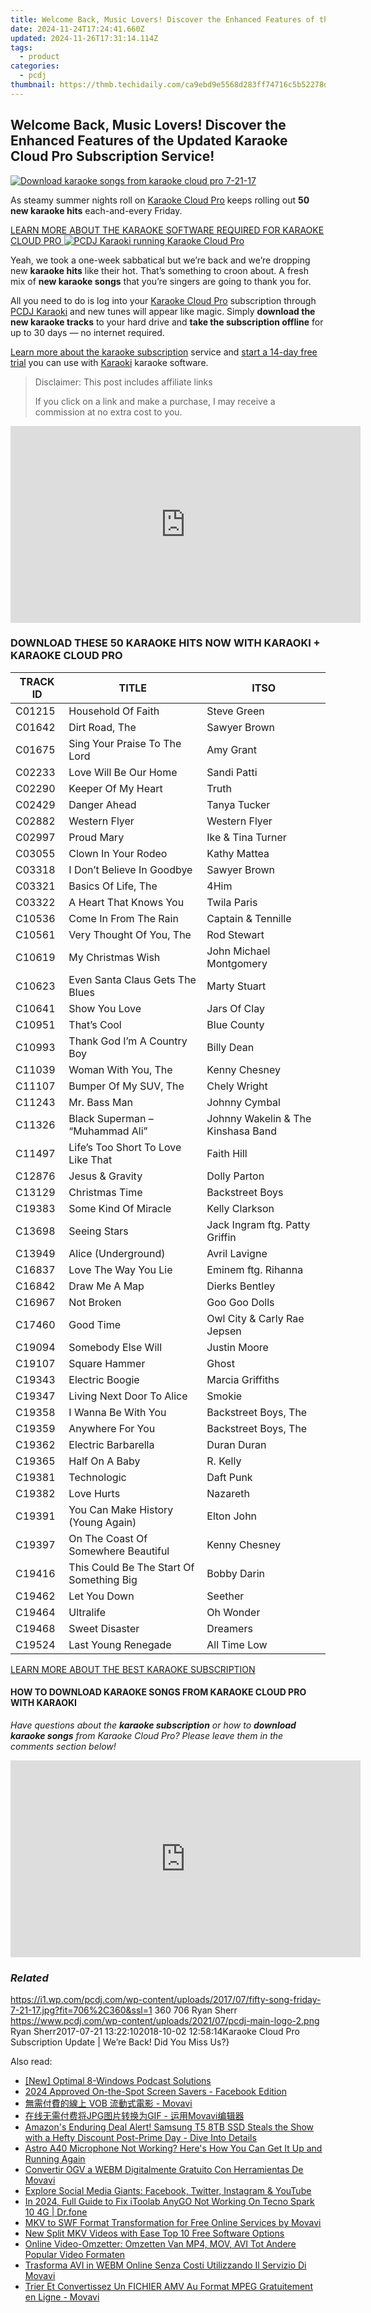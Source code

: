 ```yaml
---
title: Welcome Back, Music Lovers! Discover the Enhanced Features of the Updated Karaoke Cloud Pro Subscription Service!
date: 2024-11-24T17:24:41.660Z
updated: 2024-11-26T17:31:14.114Z
tags:
  - product
categories:
  - pcdj
thumbnail: https://thmb.techidaily.com/ca9ebd9e5568d283ff74716c5b52278ddfb01bff412fbb14fb93882fc8d1dc09.jpg
---
```


## Welcome Back, Music Lovers! Discover the Enhanced Features of the Updated Karaoke Cloud Pro Subscription Service!

[![Download karaoke songs from karaoke cloud pro 7-21-17](https://i1.wp.com/pcdj.com/wp-content/uploads/2017/07/fifty-song-friday-7-21-17.jpg?resize=706%2C321&ssl=1)](https://i1.wp.com/pcdj.com/wp-content/uploads/2017/07/fifty-song-friday-7-21-17.jpg?fit=706%2C360&ssl=1 "Download karaoke songs from karaoke cloud pro 7-21-17")

As steamy summer nights roll on [Karaoke Cloud Pro](https://tools.techidaily.com/pcdj/products/) keeps rolling out **50 new karaoke hits** each-and-every Friday.

[LEARN MORE ABOUT THE KARAOKE SOFTWARE REQUIRED FOR KARAOKE CLOUD PRO ![PCDJ Karaoki running Karaoke Cloud Pro](https://i1.wp.com/pcdj.com/wp-content/uploads/2017/07/12359823_10208832616511706_7431813148578882242_n.jpg?fit=300%2C169&ssl=1 "PCDJ Karaoki running Karaoke Cloud Pro")](https://tools.techidaily.com/pcdj/products/)

Yeah, we took a one-week sabbatical but we’re back and we’re dropping new **karaoke hits** like their hot. That’s something to croon about. A fresh mix of **new karaoke songs** that you’re singers are going to thank you for.

All you need to do is log into your [Karaoke Cloud Pro](https://tools.techidaily.com/pcdj/products/) subscription through [PCDJ Karaoki](https://tools.techidaily.com/pcdj/products/) and new tunes will appear like magic. Simply **download the new karaoke tracks** to your hard drive and **take the subscription offline** for up to 30 days — no internet required.

[Learn more about the karaoke subscription](https://tools.techidaily.com/pcdj/products/) service and [start a 14-day free trial](https://www.karaokelocker.com/subscription.pl) you can use with [Karaoki](https://tools.techidaily.com/pcdj/products/) karaoke software.

>  Disclaimer: This post includes affiliate links
>
>  If you click on a link and make a purchase, I may receive a commission at no extra cost to you.
>

<!-- affiliate ads begin -->
<iframe width="560" height="315" src="https://www.youtube.com/embed/RBN1gYY5hUs?si=p89CMiMzeJzU0wGu&autoplay=1" title="YouTube video player" frameborder="0" allow="accelerometer; autoplay; clipboard-write; encrypted-media; gyroscope; picture-in-picture; web-share" referrerpolicy="strict-origin-when-cross-origin" allowfullscreen></iframe>
<!-- affiliate ads end -->

### DOWNLOAD THESE 50 KARAOKE HITS NOW WITH KARAOKI + KARAOKE CLOUD PRO

| **TRACK ID** | **TITLE**                                | **ITSO**                           |
| ------------ | ---------------------------------------- | ---------------------------------- |
| C01215       | Household Of Faith                       | Steve Green                        |
| C01642       | Dirt Road, The                           | Sawyer Brown                       |
| C01675       | Sing Your Praise To The Lord             | Amy Grant                          |
| C02233       | Love Will Be Our Home                    | Sandi Patti                        |
| C02290       | Keeper Of My Heart                       | Truth                              |
| C02429       | Danger Ahead                             | Tanya Tucker                       |
| C02882       | Western Flyer                            | Western Flyer                      |
| C02997       | Proud Mary                               | Ike & Tina Turner                  |
| C03055       | Clown In Your Rodeo                      | Kathy Mattea                       |
| C03318       | I Don’t Believe In Goodbye               | Sawyer Brown                       |
| C03321       | Basics Of Life, The                      | 4Him                               |
| C03322       | A Heart That Knows You                   | Twila Paris                        |
| C10536       | Come In From The Rain                    | Captain & Tennille                 |
| C10561       | Very Thought Of You, The                 | Rod Stewart                        |
| C10619       | My Christmas Wish                        | John Michael Montgomery            |
| C10623       | Even Santa Claus Gets The Blues          | Marty Stuart                       |
| C10641       | Show You Love                            | Jars Of Clay                       |
| C10951       | That’s Cool                              | Blue County                        |
| C10993       | Thank God I’m A Country Boy              | Billy Dean                         |
| C11039       | Woman With You, The                      | Kenny Chesney                      |
| C11107       | Bumper Of My SUV, The                    | Chely Wright                       |
| C11243       | Mr. Bass Man                             | Johnny Cymbal                      |
| C11326       | Black Superman – “Muhammad Ali”          | Johnny Wakelin & The Kinshasa Band |
| C11497       | Life’s Too Short To Love Like That       | Faith Hill                         |
| C12876       | Jesus & Gravity                          | Dolly Parton                       |
| C13129       | Christmas Time                           | Backstreet Boys                    |
| C19383       | Some Kind Of Miracle                     | Kelly Clarkson                     |
| C13698       | Seeing Stars                             | Jack Ingram ftg. Patty Griffin     |
| C13949       | Alice (Underground)                      | Avril Lavigne                      |
| C16837       | Love The Way You Lie                     | Eminem ftg. Rihanna                |
| C16842       | Draw Me A Map                            | Dierks Bentley                     |
| C16967       | Not Broken                               | Goo Goo Dolls                      |
| C17460       | Good Time                                | Owl City & Carly Rae Jepsen        |
| C19094       | Somebody Else Will                       | Justin Moore                       |
| C19107       | Square Hammer                            | Ghost                              |
| C19343       | Electric Boogie                          | Marcia Griffiths                   |
| C19347       | Living Next Door To Alice                | Smokie                             |
| C19358       | I Wanna Be With You                      | Backstreet Boys, The               |
| C19359       | Anywhere For You                         | Backstreet Boys, The               |
| C19362       | Electric Barbarella                      | Duran Duran                        |
| C19365       | Half On A Baby                           | R. Kelly                           |
| C19381       | Technologic                              | Daft Punk                          |
| C19382       | Love Hurts                               | Nazareth                           |
| C19391       | You Can Make History (Young Again)       | Elton John                         |
| C19397       | On The Coast Of Somewhere Beautiful      | Kenny Chesney                      |
| C19416       | This Could Be The Start Of Something Big | Bobby Darin                        |
| C19462       | Let You Down                             | Seether                            |
| C19464       | Ultralife                                | Oh Wonder                          |
| C19468       | Sweet Disaster                           | Dreamers                           |
| C19524       | Last Young Renegade                      | All Time Low                       |

[LEARN MORE ABOUT THE BEST KARAOKE SUBSCRIPTION](https://tools.techidaily.com/pcdj/products/)

#### HOW TO DOWNLOAD KARAOKE SONGS FROM KARAOKE CLOUD PRO WITH KARAOKI

_Have questions about the **karaoke subscription** or how to **download karaoke songs** from Karaoke Cloud Pro? Please leave them in the comments section below!_

<!-- affiliate ads begin -->
<iframe width="560" height="315" src="https://www.youtube.com/embed/XIUatTFH0Zw?si=ZCtoBtIy18y2F5Vc&autoplay=1" title="YouTube video player" frameborder="0" allow="accelerometer; autoplay; clipboard-write; encrypted-media; gyroscope; picture-in-picture; web-share" referrerpolicy="strict-origin-when-cross-origin" allowfullscreen></iframe>
<!-- affiliate ads end -->

### _Related_

https://i1.wp.com/pcdj.com/wp-content/uploads/2017/07/fifty-song-friday-7-21-17.jpg?fit=706%2C360&ssl=1 360 706 Ryan Sherr https://www.pcdj.com/wp-content/uploads/2021/07/pcdj-main-logo-2.png Ryan Sherr2017-07-21 13:22:102018-10-02 12:58:14Karaoke Cloud Pro Subscription Update | We’re Back! Did You Miss Us?}

<ins class="adsbygoogle"
     style="display:block"
     data-ad-format="autorelaxed"
     data-ad-client="ca-pub-7571918770474297"
     data-ad-slot="1223367746"></ins>

<ins class="adsbygoogle"
     style="display:block"
     data-ad-client="ca-pub-7571918770474297"
     data-ad-slot="8358498916"
     data-ad-format="auto"
     data-full-width-responsive="true"></ins>

<span class="atpl-alsoreadstyle">Also read:</span>
<div><ul>
<li><a href="https://extra-guidance.techidaily.com/new-optimal-8-windows-podcast-solutions/"><u>[New] Optimal 8-Windows Podcast Solutions</u></a></li>
<li><a href="https://facebook-video-recording.techidaily.com/2024-approved-on-the-spot-screen-savers-facebook-edition/"><u>2024 Approved On-the-Spot Screen Savers - Facebook Edition</u></a></li>
<li><a href="https://discover-able.techidaily.com/1726222292322-vob-movavi/"><u>無需付費的線上 VOB 流動式電影 - Movavi</u></a></li>
<li><a href="https://discover-able.techidaily.com/1726226772752-jpggif-movavi/"><u>在线无需付费将JPG图片转换为GIF - 运用Movavi编辑器</u></a></li>
<li><a href="https://hardware-help.techidaily.com/amazons-enduring-deal-alert-samsung-t5-8tb-ssd-steals-the-show-with-a-hefty-discount-post-prime-day-dive-into-details/"><u>Amazon's Enduring Deal Alert! Samsung T5 8TB SSD Steals the Show with a Hefty Discount Post-Prime Day - Dive Into Details</u></a></li>
<li><a href="https://common-error.techidaily.com/1723212365734-astro-a40-microphone-not-working-heres-how-you-can-get-it-up-and-running-again/"><u>Astro A40 Microphone Not Working? Here's How You Can Get It Up and Running Again</u></a></li>
<li><a href="https://win-tutorials.techidaily.com/convertir-ogv-a-webm-digitalmente-gratuito-con-herramientas-de-movavi/"><u>Convertir OGV a WEBM Digitalmente Gratuito Con Herramientas De Movavi</u></a></li>
<li><a href="https://win-forum.techidaily.com/explore-social-media-giants-facebook-twitter-instagram-and-youtube/"><u>Explore Social Media Giants: Facebook, Twitter, Instagram & YouTube</u></a></li>
<li><a href="https://review-topics.techidaily.com/in-2024-full-guide-to-fix-itoolab-anygo-not-working-on-tecno-spark-10-4g-drfone-by-drfone-virtual-android/"><u>In 2024, Full Guide to Fix iToolab AnyGO Not Working On Tecno Spark 10 4G | Dr.fone</u></a></li>
<li><a href="https://discover-able.techidaily.com/mkv-to-swf-format-transformation-for-free-online-services-by-movavi/"><u>MKV to SWF Format Transformation for Free Online Services by Movavi</u></a></li>
<li><a href="https://smart-video-creator.techidaily.com/new-split-mkv-videos-with-ease-top-10-free-software-options/"><u>New Split MKV Videos with Ease Top 10 Free Software Options</u></a></li>
<li><a href="https://discover-able.techidaily.com/online-video-omzetter-omzetten-van-mp4-mov-avi-tot-andere-popular-video-formaten/"><u>Online Video-Omzetter: Omzetten Van MP4, MOV, AVI Tot Andere Popular Video Formaten</u></a></li>
<li><a href="https://discover-able.techidaily.com/trasforma-avi-in-webm-online-senza-costi-utilizzando-il-servizio-di-movavi/"><u>Trasforma AVI in WEBM Online Senza Costi Utilizzando Il Servizio Di Movavi</u></a></li>
<li><a href="https://discover-able.techidaily.com/trier-et-convertissez-un-fichier-amv-au-format-mpeg-gratuitement-en-ligne-movavi/"><u>Trier Et Convertissez Un FICHIER AMV Au Format MPEG Gratuitement en Ligne - Movavi</u></a></li>
</ul></div>

